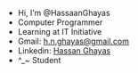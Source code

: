 - Hi, I’m @HassaanGhayas
- Computer Programmer
- Learning at IT Initiative
- Gmail: <a href = h.n.ghayas@gmail.com>h.n.ghayas@gmail.com</a>
- Linkedin: <a href = https://www.linkedin.com/in/hassaan-ghayas/>Hassan Ghayas</a>
- ^_~ Student
<!---
HassaanGhayas/HassaanGhayas is a ✨ special ✨ repository because its `README.md` (this file) appears on your GitHub profile.
You can click the Preview link to take a look at your changes.
--->
